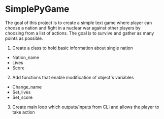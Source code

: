 # SimplePyGame

The goal of this project is to create a simple text game where player can choose a nation and fight in a nuclear war against other players by choosing from a list of actions. The goal is to survive and gather as many points as possible.

1. Create a class to hold basic information about single nation
  * Nation_name
  * Lives
  * Score
  
2. Add functions that enable modification of object's variables
  * Change_name
  * Set_lives
  * Set_score
  
3. Create main loop which outputs/inputs from CLI and allows the player to take action
